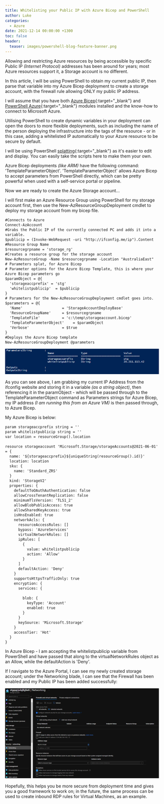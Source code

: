 ```yaml
---
title: Whitelisting your Public IP with Azure Bicep and PowerShell
author: Luke
categories:
  - Azure
date: 2021-12-14 00:00:00 +1300
toc: false
header:
  teaser: images/powershell-blog-feature-banner.png
---
```


Allowing and restricting Azure resources by being accessible by specific Public IP _(Internet Protocol)_ addresses has been around for years; most Azure resources support it, a Storage account is no different.

In this article, I will be using PowerShell to obtain my current public IP, then parse that variable into my Azure Bicep deployment to create a storage account, with the firewall rule allowing ONLY my public IP address.

I will assume that you have both [Azure Bicep](https://learn.microsoft.com/en-us/azure/azure-resource-manager/bicep/install?WT.mc_id=AZ-MVP-5004796#windows "Azure Bicep - Install"){:target="_blank"} and [PowerShell Azure](https://learn.microsoft.com/en-us/powershell/azure/install-az-ps?WT.mc_id=AZ-MVP-5004796 "PowerShell - Azure"){:target="_blank"} modules installed and the know-how to connect to Microsoft Azure.

Utilising PowerShell to create dynamic variables in your deployment can open the doors to more flexible deployments, such as including the name of the person deploying the infrastructure into the tags of the resource - or in this case, adding a whitelisted IP automatically to your Azure resource to be secure by default.

I will be using PowerShell [splatting](https://learn.microsoft.com/en-us/powershell/module/microsoft.powershell.core/about/about_splatting?view=powershell-7.2&WT.mc_id=AZ-MVP-5004796 "Splatting"){:target="_blank"} as it's easier to edit and display. You can easily take the scripts here to make them your own.

Azure Bicep deployments *(like ARM)* have the following command: 'TemplateParameterObject'. 'TemplateParameterObject' allows Azure Bicep to accept parameters from PowerShell directly, which can be pretty powerful when used with a self-service portal or pipeline.

Now we are ready to create the Azure Storage account...

I will first make an Azure Resource Group using PowerShell for my storage account first, then use the New-AzResourceGroupDeployment cmdlet to deploy my storage account from my bicep file.

    #Connects to Azure
    Connect-AzAccount
    #Grabs the Public IP of the currently connected PC and adds it into a variable.
    $publicip = (Invoke-WebRequest -uri "http://ifconfig.me/ip").Content
    #Resource Group Name
    $resourcegrpname = 'storage_rg'
    #Creates a resource group for the storage account
    New-AzResourceGroup -Name $resourcegrpname -Location "AustraliaEast"
    # Parameters splat, for Azure Bicep
    # Parameter options for the Azure Bicep Template, this is where your Azure Bicep parameters go
    $paramObject = @{
      'storageaccprefix' = 'stg'
      'whitelistpublicip'  = $publicip
    }
    # Parameters for the New-AzResourceGroupDeployment cmdlet goes into.
    $parameters = @{
      'Name'                  = 'StorageAccountDeployBase'
      'ResourceGroupName'     = $resourcegrpname 
      'TemplateFile'          = 'c:\temp\storageaccount.bicep'
      'TemplateParameterObject'    = $paramObject
      'Verbose'               = $true
    }
    #Deploys the Azure Bicep template
    New-AzResourceGroupDeployment @parameters

![Azure Bicep - Parameter](/uploads/storageaccount_publicip.png "Azure Bicep - Parameter")

As you can see above, I am grabbing my current IP Address from the ifconfig website and storing it in a variable *(as a string object)*, then referencing it in the paramObject - which will be passed through to the TemplateParameterObject command as Parameters strings for Azure Bicep, my IP address _(I am running this from an Azure VM)_ is then passed through, to Azure Bicep.

My Azure Bicep is below:

    param storageaccprefix string = ''
    param whitelistpublicip string = ''
    var location = resourceGroup().location
    
    resource storageaccount 'Microsoft.Storage/storageAccounts@2021-06-01' = {
      name: '${storageaccprefix}${uniqueString(resourceGroup().id)}'
      location: location
      sku: {
        name: 'Standard_ZRS'
      }
      kind: 'StorageV2'
      properties: {
        defaultToOAuthAuthentication: false
        allowCrossTenantReplication: false
        minimumTlsVersion: 'TLS1_2'
        allowBlobPublicAccess: true
        allowSharedKeyAccess: true
        isHnsEnabled: true
        networkAcls: {
          resourceAccessRules: []
          bypass: 'AzureServices'
          virtualNetworkRules: []
          ipRules: [
            {
              value: whitelistpublicip
              action: 'Allow'
            }
          ]
          defaultAction: 'Deny'
        }
        supportsHttpsTrafficOnly: true
        encryption: {
          services: {
      
            blob: {
              keyType: 'Account'
              enabled: true
            }
          }
          keySource: 'Microsoft.Storage'
        }
        accessTier: 'Hot'
      }
    }

In Azure Bicep - I am accepting the whitelistpublicip variable from PowerShell and have passed that along to the virtualNetworkRules object as an Allow, while the defaultAction is 'Deny'.

If I navigate to the Azure Portal, I can see my newly created storage account; under the Networking blade, I can see that the Firewall has been enabled and my Public IP has been added successfully:

![Azure Storage Account - Network](/uploads/storageaccount_firewall.png "Azure Storage Account - Network")

Hopefully, this helps you be more secure from deployment time and gives you a good framework to work on; in the future, the same process can be used to create inbound RDP rules for Virtual Machines, as an example.
